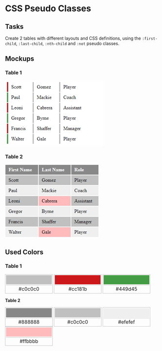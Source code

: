 # CSS Pseudo Classes

## Tasks

Create 2 tables with different layouts and CSS definitions, using the `:first-child`, `:last-child`, `:nth-child` and `:not` pseudo classes.

## Mockups

### Table 1

![Table 1](./images/table-1.jpg)

### Table 2

![Table 2](./images/table-2.jpg)

## Used Colors

### Table 1

<style>
.color {
  display: inline-block;
  width: 150px;
  padding: 2px;
  border: 1px solid #c0c0c0;
}

  .color-demo {
    width: 100%;
    height: 30px;
    margin: 0 auto;
  }

  .color-value {
    font-size: 1rem;
    line-height: 1.5;
    text-align: center;
    border-top: 1px solid #c0c0c0;
    margin-top: 2px;
  }
</style>

<p>
  <div class="color">
    <div class="color-demo" style="background: #c0c0c0;"></div>
    <div class="color-value">#c0c0c0</div>
  </div>
  <div class="color">
    <div class="color-demo" style="background: #cc181b;"></div>
    <div class="color-value">#cc181b</div>
  </div>
  <div class="color">
    <div class="color-demo" style="background: #449d45;"></div>
    <div class="color-value">#449d45</div>
  </div>
</p>

<strong>Table 2</strong>

<p>
  <div class="color">
    <div class="color-demo" style="background: #888888;"></div>
    <div class="color-value">#888888</div>
  </div>
  <div class="color">
    <div class="color-demo" style="background: #c0c0c0;"></div>
    <div class="color-value">#c0c0c0</div>
  </div>
  <div class="color">
    <div class="color-demo" style="background: #efefef;"></div>
    <div class="color-value">#efefef</div>
  </div>
  <div class="color">
    <div class="color-demo" style="background: #ffbbbb;"></div>
    <div class="color-value">#ffbbbb</div>
  </div>
</p>
